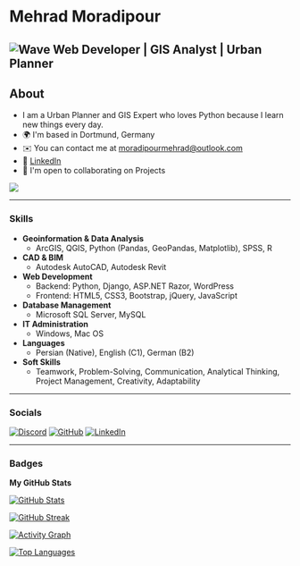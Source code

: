 # Mehrad Moradipour
![Wave](https://user-images.githubusercontent.com/18350557/176309783-0785949b-9127-417c-8b55-ab5a4333674e.gif)
Web Developer | GIS Analyst | Urban Planner
----------------------------
## About
- I am a Urban Planner and GIS Expert who loves Python because I learn new things every day.
- 🌍 I'm based in Dortmund, Germany
- ✉️ You can contact me at [moradipourmehrad@outlook.com](mailto:moradipourmehrad@outlook.com)
- 💼 [LinkedIn](https://www.linkedin.com/in/mehrad-moradipour)
- 🤝 I'm open to collaborating on Projects

<a href="https://www.github.com/mehrad1994" target="_blank" rel="noreferrer"><img
src="https://img.shields.io/github/followers/mehrad1994?logo=github&style=for-the-badge&color=0891b2&labelColor=1c1917" /></a>

---

### Skills

- **Geoinformation & Data Analysis**
  - ArcGIS, QGIS, Python (Pandas, GeoPandas, Matplotlib), SPSS, R
- **CAD & BIM**
  - Autodesk AutoCAD, Autodesk Revit
- **Web Development**
  - Backend: Python, Django, ASP.NET Razor, WordPress
  - Frontend: HTML5, CSS3, Bootstrap, jQuery, JavaScript
- **Database Management**
  - Microsoft SQL Server, MySQL
- **IT Administration**
  - Windows, Mac OS
- **Languages**
  - Persian (Native), English (C1), German (B2)
- **Soft Skills**
  - Teamwork, Problem-Solving, Communication, Analytical Thinking, Project Management, Creativity, Adaptability

---

### Socials

[![Discord](https://raw.githubusercontent.com/danielcranney/readme-generator/main/public/icons/socials/discord.svg)](https://discord.com/users/mehrad#3270)
[![GitHub](https://raw.githubusercontent.com/danielcranney/readme-generator/main/public/icons/socials/github.svg)](https://www.github.com/mehrad1994)
[![LinkedIn](https://raw.githubusercontent.com/danielcranney/readme-generator/main/public/icons/socials/linkedin.svg)](https://www.linkedin.com/in/mehrad-moradipour)

---

### Badges

**My GitHub Stats**

[![GitHub Stats](https://github-readme-stats.vercel.app/api?username=mehrad1994&show_icons=true&count_private=true&title_color=0891b2&text_color=ffffff&icon_color=0891b2&bg_color=1c1917&hide_border=true)](https://github.com/mehrad1994)

[![GitHub Streak](https://streak-stats.demolab.com?user=mehrad1994&theme=dark&hide_border=true&background=1c1917&ring=0891b2&fire=0891b2&currStreakNum=ffffff&currStreakLabel=0891b2&sideNums=ffffff&sideLabels=ffffff&dates=ffffff)](https://github.com/mehrad1994)

[![Activity Graph](https://github-readme-activity-graph.vercel.app/graph?username=mehrad1994&bg_color=1c1917&color=ffffff&line=0891b2&point=ffffff&area=true&hide_border=true&custom_title=GitHub%20Activity%20Graph)](https://github.com/mehrad1994)

[![Top Languages](https://github-readme-stats.vercel.app/api/top-langs/?username=mehrad1994&langs_count=10&title_color=0891b2&text_color=ffffff&icon_color=0891b2&bg_color=1c1917&hide_border=true&locale=en&custom_title=Top%20Languages)](https://github.com/mehrad1994)
